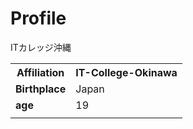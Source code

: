   <h1>Profile</h1>
  
  <p>ITカレッジ沖縄</p>
  <table>
    <tr>
      <th>
        <Strong>Affiliation</Strong>
      </th>
      <th>
        IT-College-Okinawa
      </th>
    </tr>
    <tr>
      <td>
        <Strong>Birthplace</Strong>
      </td>
      <td>
        Japan
      </td>
    </tr>
    <tr>
      <td>
        <Strong>age</Strong>
      </td>
      <td>
        19
      </td>
    </tr>
    <tr>
      <td>
        <Strong></Strong>
      </td>
      <td>
      </td>
    </tr>
  </table>
